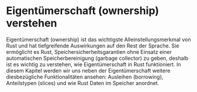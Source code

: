 # Eigentümerschaft (ownership) verstehen

Eigentümerschaft (ownership) ist das wichtigste Alleinstellungsmerkmal von
Rust und hat tiefgreifende Auswirkungen auf den Rest der Sprache. Sie
ermöglicht es Rust, Speichersicherheitsgarantien ohne Einsatz
einer automatischen Speicherbereinigung (garbage collector) zu geben, deshalb
ist es wichtig zu verstehen, wie Eigentümerschaft in Rust funktioniert. In
diesem Kapitel werden wir uns neben der Eigentümerschaft weitere diesbezügliche
Funktionalitäten ansehen: Ausleihen (borrowing), Anteilstypen (slices) und wie
Rust Daten im Speicher anordnet.
